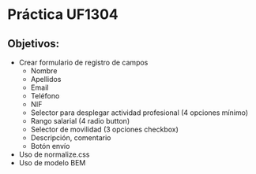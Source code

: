 # Práctica UF1304
## Objetivos:
- Crear formulario de registro de campos
    - Nombre
    - Apellidos
    - Email
    - Teléfono
    - NIF
    - Selector para desplegar actividad profesional (4 opciones mínimo)
    - Rango salarial (4 radio button)
    - Selector de movilidad (3 opciones checkbox)
    - Descripción, comentario
    - Botón envío
- Uso de normalize.css
- Uso de modelo BEM

